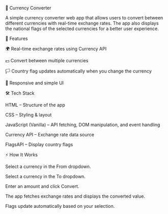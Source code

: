💱 Currency Converter

A simple currency converter web app that allows users to convert between different currencies with real-time exchange rates. The app also displays the national flags of the selected currencies for a better user experience.


🚀 Features

🌍 Real-time exchange rates using Currency API

💵 Convert between multiple currencies

🏳️ Country flag updates automatically when you change the currency

📱 Responsive and simple UI


🛠️ Tech Stack

HTML – Structure of the app

CSS – Styling & layout

JavaScript (Vanilla) – API fetching, DOM manipulation, and event handling

Currency API – Exchange rate data source

FlagsAPI – Display country flags


⚡ How It Works

Select a currency in the From dropdown.

Select a currency in the To dropdown.

Enter an amount and click Convert.

The app fetches exchange rates and displays the converted value.

Flags update automatically based on your selection.
